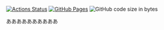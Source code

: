 [![Actions Status](https://github.com/kk2a/library/workflows/verify/badge.svg)](https://gitub.com/kk2a/library/actions)
[![GitHub Pages](https://img.shields.io/static/v1?label=GitHub+Pages&message=+&color=brightgreen&logo=github)](https://kk2a.github.io/library/)
![GitHub code size in bytes](https://img.shields.io/github/languages/code-size/kk2a/library?style=flat-square)

ああああああああああ